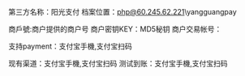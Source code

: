 ﻿第三方名称：阳光支付
档案位置：php@60.245.62.221\yangguangpay  
  
商戶號:商户提供的商户号
商户密钥KEY：MD5秘钥 
商户交易帐号： 
  
支持payment：支付宝手機,支付宝扫码
  
现有渠道：支付宝手機,支付宝扫码
测试到账：支付宝手機,支付宝扫码